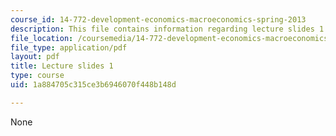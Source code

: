 ```yaml
---
course_id: 14-772-development-economics-macroeconomics-spring-2013
description: This file contains information regarding lecture slides 1.
file_location: /coursemedia/14-772-development-economics-macroeconomics-spring-2013/1a884705c315ce3b6946070f448b148d_MIT14_772S13_lecture1.pdf
file_type: application/pdf
layout: pdf
title: Lecture slides 1
type: course
uid: 1a884705c315ce3b6946070f448b148d

---
```

None